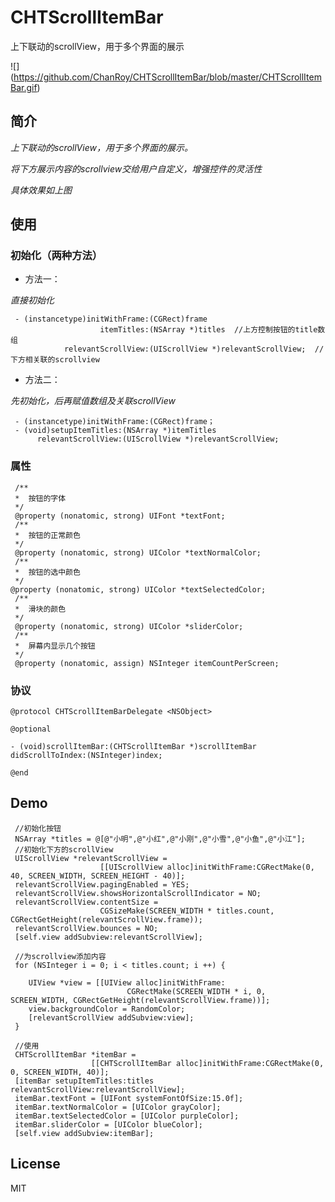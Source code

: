 # CHTScrollItemBar

上下联动的scrollView，用于多个界面的展示

![] (https://github.com/ChanRoy/CHTScrollItemBar/blob/master/CHTScrollItemBar.gif)

## 简介

*上下联动的scrollView，用于多个界面的展示。*

*将下方展示内容的scrollview交给用户自定义，增强控件的灵活性*

*具体效果如上图*

## 使用

### 初始化（两种方法）

 + 方法一：

*直接初始化*

     - (instancetype)initWithFrame:(CGRect)frame
                        itemTitles:(NSArray *)titles  //上方控制按钮的title数组
                relevantScrollView:(UIScrollView *)relevantScrollView;  //下方相关联的scrollview

 + 方法二：

*先初始化，后再赋值数组及关联scrollView*

     - (instancetype)initWithFrame:(CGRect)frame；
     - (void)setupItemTitles:(NSArray *)itemTitles
          relevantScrollView:(UIScrollView *)relevantScrollView;
          
### 属性

     /**
     *  按钮的字体
     */
     @property (nonatomic, strong) UIFont *textFont;
     /**
     *  按钮的正常颜色
     */
     @property (nonatomic, strong) UIColor *textNormalColor;
     /**
     *  按钮的选中颜色
     */
    @property (nonatomic, strong) UIColor *textSelectedColor;
     /**
     *  滑块的颜色
     */
     @property (nonatomic, strong) UIColor *sliderColor;
     /**
     *  屏幕内显示几个按钮
     */
     @property (nonatomic, assign) NSInteger itemCountPerScreen;
    
### 协议

```
@protocol CHTScrollItemBarDelegate <NSObject>

@optional

- (void)scrollItemBar:(CHTScrollItemBar *)scrollItemBar didScrollToIndex:(NSInteger)index;

@end
```
 
## Demo
     
     //初始化按钮
     NSArray *titles = @[@"小明",@"小红",@"小刚",@"小雪",@"小鱼",@"小江"];
     //初始化下方的scrollView
     UIScrollView *relevantScrollView =
                        [[UIScrollView alloc]initWithFrame:CGRectMake(0, 40, SCREEN_WIDTH, SCREEN_HEIGHT - 40)];
     relevantScrollView.pagingEnabled = YES;
     relevantScrollView.showsHorizontalScrollIndicator = NO;
     relevantScrollView.contentSize = 
                        CGSizeMake(SCREEN_WIDTH * titles.count, CGRectGetHeight(relevantScrollView.frame));
     relevantScrollView.bounces = NO;
     [self.view addSubview:relevantScrollView];
    
     //为scrollview添加内容
     for (NSInteger i = 0; i < titles.count; i ++) {
        
        UIView *view = [[UIView alloc]initWithFrame:
                              CGRectMake(SCREEN_WIDTH * i, 0, SCREEN_WIDTH, CGRectGetHeight(relevantScrollView.frame))];
        view.backgroundColor = RandomColor;
        [relevantScrollView addSubview:view];
     }
    
     //使用
     CHTScrollItemBar *itemBar = 
                      [[CHTScrollItemBar alloc]initWithFrame:CGRectMake(0, 0, SCREEN_WIDTH, 40)];
     [itemBar setupItemTitles:titles relevantScrollView:relevantScrollView];
     itemBar.textFont = [UIFont systemFontOfSize:15.0f];
     itemBar.textNormalColor = [UIColor grayColor];
     itemBar.textSelectedColor = [UIColor purpleColor];
     itemBar.sliderColor = [UIColor blueColor];
     [self.view addSubview:itemBar];
     
## License
MIT



